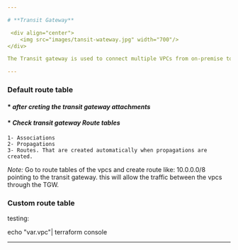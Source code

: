 ```yaml
---

# **Transit Gateway**

 <div align="center">
    <img src="images/tansit-wateway.jpg" width="700"/>
</div>

The Transit gateway is used to connect multiple VPCs from on-premise to the same AWS region. In this diagram, the Region has multiple VPCs and it is connected to the transit gateway. The Direct Connect gateway is connected with the Transit gateway through transit gateway associations. The Direct Connect gateway is connected to the Direct Connect location using a transit virtual interface.

---
```


### **Default route table**

#### \* _after creting the transit gateway attachments_

#### \* _Check transit gateway Route tables_

    1- Associations
    2- Propagations
    3- Routes. That are created automatically when propagations are created.

_Note:_ Go to route tables of the vpcs and create route like:
10.0.0.0/8 pointing to the transit gateway.
this will allow the traffic between the vpcs through the TGW.

### **Custom route table**

testing:

echo "var.vpc"| terraform console

---
